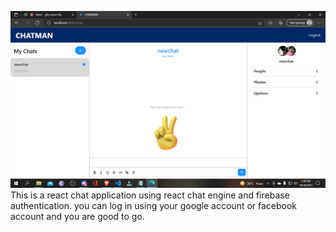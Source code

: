 ![screenshot](img.png)
This is a react chat application using react chat engine and firebase authentication.
you can log in using your google account or facebook account and you are good to go.
